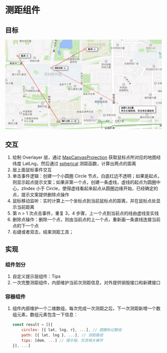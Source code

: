 # 测距组件

## 目标

![测试工具](/assets/rulers.png)


## 交互

1. 绘制 Overlayer 层，通过 [MapCanvasProjection](http://lbs.qq.com/javascript_v2/doc/mapcanvasprojection.html) 获取鼠标点所对应的地图经纬度 LatLng，然后通过 [spherical](http://lbs.qq.com/javascript_v2/doc/spherical.html) 测距函数，计算出两点的距离
2. 层上面鼠标事件交互
3. 单击事件逻辑：创建一个小圆圈 Circle 节点，白底红边不透明；如果是起点，则显示起点提示文案；如果非第一个点，创建一条虚线，虚线的起点为圆圈中心，zIndex 小于 Circle，使得虚线看起来起点从圆圈边缘开始，已经确定的点，提示文案提供删除点操作
4. 鼠标移动监听：实时计算上一个坐标点到当前鼠标点的距离，并在鼠标点处显示当前距离
5. 第 n > 1 次点击事件，重复 3，4 步骤，上一个点到当前点的线由虚线变实线
6. 删除点操作：删除一个点，则由当前点的上一个点，重新画一条直线连接当前点的下一个点
7. 右键或者双击，结束测距工具；


## 实现

### 组件划分

1. 自定义提示层组件：Tips
2. 一次完整测距组件，内部维护当前次测距信息，对外提供销毁接口和新建接口

### 容器组件

1. 组件内部维护一个二维数组，每次完成一次测距之后，下一次测距新增一个数组元素，数组元素包含一下信息：

   ``` js
   const result = [[{
       circles: [{ lat, lng, r}, ...], // 圆圈标记数组
       path: [{ lat, lng }, ...], // 测距路径
       tips: [dom, ...] // 提示框，包含相关操作
   }], ...]
   ```

   